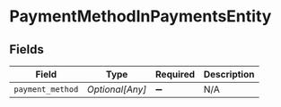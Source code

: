 # PaymentMethodInPaymentsEntity


## Fields

| Field              | Type               | Required           | Description        |
| ------------------ | ------------------ | ------------------ | ------------------ |
| `payment_method`   | *Optional[Any]*    | :heavy_minus_sign: | N/A                |